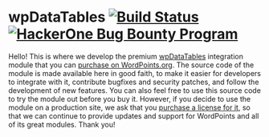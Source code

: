 # wpDataTables [![Build Status](https://travis-ci.org/WordPoints/wpdatatables.svg?branch=master)](https://travis-ci.org/WordPoints/wpdatatables) [![HackerOne Bug Bounty Program](https://img.shields.io/badge/security-HackerOne-blue.svg)](https://hackerone.com/wordpoints)

Hello! This is where we develop the premium [wpDataTables](http://wpdatatables.com) integration module that you can [purchase on WordPoints.org](https://wordpoints.org/modules/wpdatatables/). The source code of the module is made available here in good faith, to make it easier for developers to integrate with it, contribute bugfixes and security patches, and follow the development of new features. You can also feel free to use this source code to try the module out before you buy it. However, if you decide to use the module on a production site, we ask that you [purchase a license for it](https://wordpoints.org/modules/wpdatatables/), so that we can continue to provide updates and support for WordPoints and all of its great modules. Thank you!
